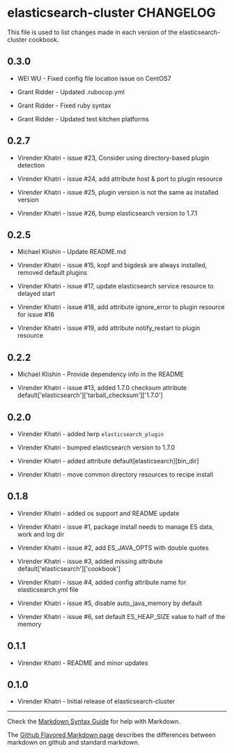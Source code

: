 elasticsearch-cluster CHANGELOG
===============================

This file is used to list changes made in each version of the elasticsearch-cluster cookbook.

0.3.0
-----

- WEI WU - Fixed config file location issue on CentOS7

- Grant Ridder - Updated .rubocop.yml

- Grant Ridder - Fixed ruby syntax

- Grant Ridder -  Updated test kitchen platforms

0.2.7
-----

- Virender Khatri - issue #23, Consider using directory-based plugin detection

- Virender Khatri - issue #24, add attribute host & port to plugin resource

- Virender Khatri - issue #25, plugin version is not the same as installed version

- Virender Khatri - issue #26, bump elasticsearch version to 1.7.1

0.2.5
-----

- Michael Klishin - Update README.md

- Virender Khatri - issue #15, kopf and bigdesk are always installed, removed default plugins

- Virender Khatri - issue #17, update elasticsearch service resource to delayed start

- Virender Khatri - issue #18, add attribute ignore_error to plugin resource for issue #16

- Virender Khatri - issue #19, add attribute notify_restart to plugin resource

0.2.2
-----

- Michael Klishin - Provide dependency info in the README

- Virender Khatri - issue #13, added 1.7.0 checksum attribute default['elasticsearch']['tarball_checksum']['1.7.0']

0.2.0
-----

- Virender Khatri - added lwrp `elasticsearch_plugin`

- Virender Khatri - bumped elasticsearch version to 1.7.0

- Virender Khatri - added attribute default[elasticsearch][bin_dir]

- Virender Khatri - move common directory resources to recipe install

0.1.8
-----

- Virender Khatri - added os support and README update

- Virender Khatri - issue #1, package install needs to manage ES data, work and log dir

- Virender Khatri - issue #2, add ES_JAVA_OPTS with double quotes

- Virender Khatri - issue #3, added missing attribute default['elasticsearch']['cookbook']

- Virender Khatri - issue #4, added config attribute name for elasticsearch.yml file

- Virender Khatri - issue #5, disable auto_java_memory by default

- Virender Khatri - issue #6, set default ES_HEAP_SIZE value to half of the memory

0.1.1
-----
- Virender Khatri - README and minor updates

0.1.0
-----
- Virender Khatri - Initial release of elasticsearch-cluster

- - -
Check the [Markdown Syntax Guide](http://daringfireball.net/projects/markdown/syntax) for help with Markdown.

The [Github Flavored Markdown page](http://github.github.com/github-flavored-markdown/) describes the differences between markdown on github and standard markdown.
